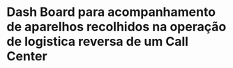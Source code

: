 # Dash Board para acompanhamento de aparelhos recolhidos na operação de logistica reversa de um Call Center
